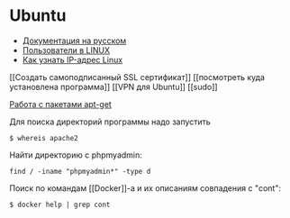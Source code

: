 # Ubuntu
- [Документация на русском](https://help.ubuntu.ru/wiki/%D1%81%D0%B8%D1%81%D1%82%D0%B5%D0%BC%D0%B0)
- [Пользователи в LINUX](https://techlist.top/linux-users-types-of-users/)
- [Как узнать IP-адрес Linux](https://losst.ru/kak-uznat-ip-adres-linux)

[[Создать самоподписанный SSL сертификат]]
[[посмотреть куда установлена программа]]
[[VPN для Ubuntu]]
[[sudo]]

[Работа с пакетами apt-get](https://wiki.debian.org/AptCLI)

Для поиска директорий программы надо запустить
 ```
 $ whereis apache2
 ```

Найти директорию с phpmyadmin: 
```
find / -iname "phpmyadmin*" -type d
```

Поиск по командам [[Docker]]-a и их описаниям совпадения с "cont":
```
$ docker help | grep cont

```
